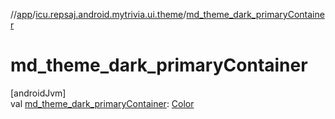 //[app](../../index.md)/[icu.repsaj.android.mytrivia.ui.theme](index.md)/[md_theme_dark_primaryContainer](md_theme_dark_primary-container.md)

# md_theme_dark_primaryContainer

[androidJvm]\
val [md_theme_dark_primaryContainer](md_theme_dark_primary-container.md): [Color](https://developer.android.com/reference/kotlin/androidx/compose/ui/graphics/Color.html)
